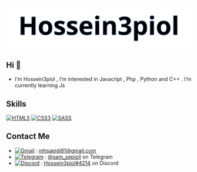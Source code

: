 <h1 align="center">
  <img src="https://github.com/im-ecorp/im-ecorp/blob/master/name.svg" alt="Marton Lederer" />
</h1>

## Hi 👋
- I’m Hossein3piol , I’m interested in Javacript , Php , Python and C++ . I’m currently learning Js
<!-- lol -->

## Skills
[![HTML5](https://img.shields.io/badge/html5-%23E34F26.svg?style=for-the-badge&logo=html5&logoColor=white)](https://developer.mozilla.org/en-US/docs/Web/HTML)
[![CSS3](https://img.shields.io/badge/css3-%231572B6.svg?style=for-the-badge&logo=css3&logoColor=white)](https://developer.mozilla.org/en-US/docs/Web/CSS)
[![SASS](https://img.shields.io/badge/SASS-hotpink.svg?style=for-the-badge&logo=SASS&logoColor=white)](https://sass-lang.com/documentation/)

## Contact Me
- [![Gmail](https://img.shields.io/badge/Gmail-D14836?style=for-the-badge&logo=gmail&logoColor=white)](mailto:mhsaeidi81@gmail.com) : mhsaeidi81@gmail.com
- [![Telegram](https://img.shields.io/badge/Telegram-2CA5E0?style=for-the-badge&logo=telegram&logoColor=white)](https://t.me/sam_sepioll) : [@sam_sepioll](https://t.me/sam_sepioll) on Telegram
- [![Discord](https://img.shields.io/badge/Discord-7289DA?style=for-the-badge&logo=discord&logoColor=white)](#) : [Hossein3piol#4214](./) on Discord
<!---
im-ecorp/im-ecorp is a ✨ special ✨ repository because its `README.md` (this file) appears on your GitHub profile.
You can click the Preview link to take a look at your changes.
--->
